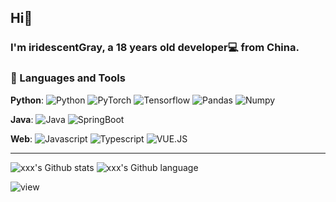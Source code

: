 ## Hi👋

### I'm iridescentGray, a 18 years old developer💻 from China.

### 🔨 Languages and Tools

  **Python**:
  ![Python](https://img.shields.io/badge/-Python-black?style=flat&logo=python])
  ![PyTorch](https://img.shields.io/badge/-PyTorch-EE4C2C?style=flat&logo=PyTorch&logoColor=white])
  ![Tensorflow](https://img.shields.io/badge/-Tensorflow-gray?style=flat&logo=tensorflow])
  ![Pandas](https://img.shields.io/badge/-Pandas-150458?style=flat&logo=Pandas])
  ![Numpy](https://img.shields.io/badge/-Numpy-lightgray?style=flat&logo=Numpy&logoColor=white])

 **Java**: 
  ![Java](https://img.shields.io/badge/Java-orange?style=flat&logo=java&logoColor=white])
  ![SpringBoot](https://img.shields.io/badge/-Springboot-black?style=flat&logo=springboot])
  
  **Web**: 
  ![Javascript](https://img.shields.io/badge/-Javascript-orange?style=flat&logo=javascript)
  ![Typescript](https://img.shields.io/badge/-Typescript-orange?style=flat&logo=typescript)
  ![VUE.JS](https://img.shields.io/badge/-VUE.JS-orange?style=flat&logo=vue.js)


---
![xxx's Github stats](https://github-readme-stats.vercel.app/api/top-langs/?username=iridescentGray&hide=html&hide_title=true&hide_border=true&layout=compact&langs_count=6&exclude_repo=comp426,Redventures-Movie-Quotes&text_color=000&icon_color=fff&bg_color=0,52fa5a,4dfcff,c64dff&theme=graywhite)
![xxx's Github language](https://github-readme-stats.vercel.app/api?username=iridescentGray&hide_title=true&hide_border=true&layout=compact&langs_count=6&exclude_repo=comp426,Redventures-Movie-Quotes&text_color=000&icon_color=fff&bg_color=0,52fa5a,4dfcff,c64dff&theme=graywhite)

![view](https://komarev.com/ghpvc/?username=iridescentGray&color=blueviolet)




